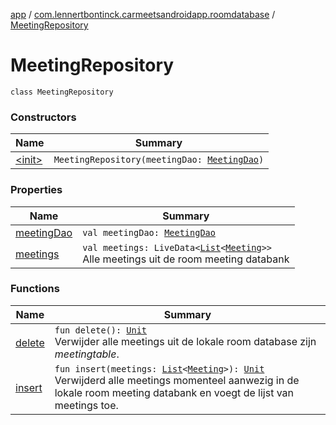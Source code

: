 [app](../../index.md) / [com.lennertbontinck.carmeetsandroidapp.roomdatabase](../index.md) / [MeetingRepository](./index.md)

# MeetingRepository

`class MeetingRepository`

### Constructors

| Name | Summary |
|---|---|
| [&lt;init&gt;](-init-.md) | `MeetingRepository(meetingDao: `[`MeetingDao`](../-meeting-dao/index.md)`)` |

### Properties

| Name | Summary |
|---|---|
| [meetingDao](meeting-dao.md) | `val meetingDao: `[`MeetingDao`](../-meeting-dao/index.md) |
| [meetings](meetings.md) | `val meetings: LiveData<`[`List`](https://kotlinlang.org/api/latest/jvm/stdlib/kotlin.collections/-list/index.html)`<`[`Meeting`](../../com.lennertbontinck.carmeetsandroidapp.models/-meeting/index.md)`>>`<br>Alle meetings uit de room meeting databank |

### Functions

| Name | Summary |
|---|---|
| [delete](delete.md) | `fun delete(): `[`Unit`](https://kotlinlang.org/api/latest/jvm/stdlib/kotlin/-unit/index.html)<br>Verwijder alle meetings uit de lokale room database zijn *meetingtable*. |
| [insert](insert.md) | `fun insert(meetings: `[`List`](https://kotlinlang.org/api/latest/jvm/stdlib/kotlin.collections/-list/index.html)`<`[`Meeting`](../../com.lennertbontinck.carmeetsandroidapp.models/-meeting/index.md)`>): `[`Unit`](https://kotlinlang.org/api/latest/jvm/stdlib/kotlin/-unit/index.html)<br>Verwijderd alle meetings momenteel aanwezig in de lokale room meeting databank en voegt de lijst van meetings toe. |
